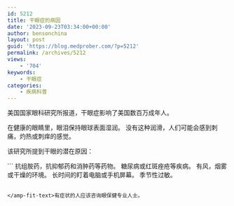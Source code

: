 ```yaml
---
id: 5212
title: 干眼症的病因
date: '2023-09-23T03:34:00+00:00'
author: bensonchina
layout: post
guid: 'https://blog.medprober.com/?p=5212'
permalink: /archives/5212
views:
    - '704'
keywords:
    - 干眼症
categories:
    - 疾病科普
---
```


美国国家眼科研究所报道，干眼症影响了美国数百万成年人。

在健康的眼睛里，眼泪保持眼球表面湿润。 没有这种润滑，人们可能会感到刺痛，灼热或刺痒的感觉。

该研究所提到干眼的潜在原因：

<amp-fit-text height="50" layout="fixed-height" max-font-size="48" min-font-size="14">```
 抗组胺药，抗抑郁药和消肿药等药物。
 糖尿病或红斑痤疮等疾病。
 有风，烟雾或干燥的环境。
 长时间的盯着电脑或手机屏幕。
 季节性过敏。
```

</amp-fit-text>有症状的人应该咨询眼保健专业人士。